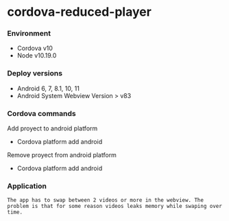 # cordova-reduced-player

### Environment
* Cordova v10
* Node v10.19.0

### Deploy versions
* Android 6, 7, 8.1, 10, 11
* Android System Webview Version > v83

### Cordova commands
Add proyect to android platform
* Cordova platform add android

Remove proyect from android platform
* Cordova platform add android

### Application
`The app has to swap between 2 videos or more in the webview. The problem is that for some reason videos leaks memory while swaping over time.`
